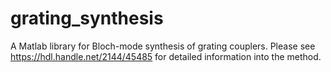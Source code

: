 # grating_synthesis

A Matlab library for Bloch-mode synthesis of grating couplers. Please see https://hdl.handle.net/2144/45485 for detailed information into the method.
